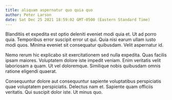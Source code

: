 ```yaml
---
title: aliquam aspernatur quo quia quo
author: Peter Larson
date: Sat Dec 25 2021 18:59:02 GMT-0500 (Eastern Standard Time)
---
```

Blanditiis et expedita est optio deleniti eveniet modi quia et. Ut ad porro quia. Temporibus error suscipit error ut qui. Quia nisi earum ullam iusto modi quos. Minima eveniet sit consequatur quibusdam. Velit aspernatur id.

 Nemo rerum hic explicabo sit exercitationem sed nulla expedita. Quas facilis ipsam maiores. Voluptatem dolore iste impedit veniam. Enim veritatis velit laboriosam a quam. Ut vel doloremque. Similique nobis quibusdam omnis ratione eligendi quaerat.

 Consequuntur dolore aut consequuntur sapiente voluptatibus perspiciatis quae voluptatem perspiciatis. Delectus nam et. Sapiente quam officiis veritatis. Qui suscipit dolor iste. Ut minus quo.